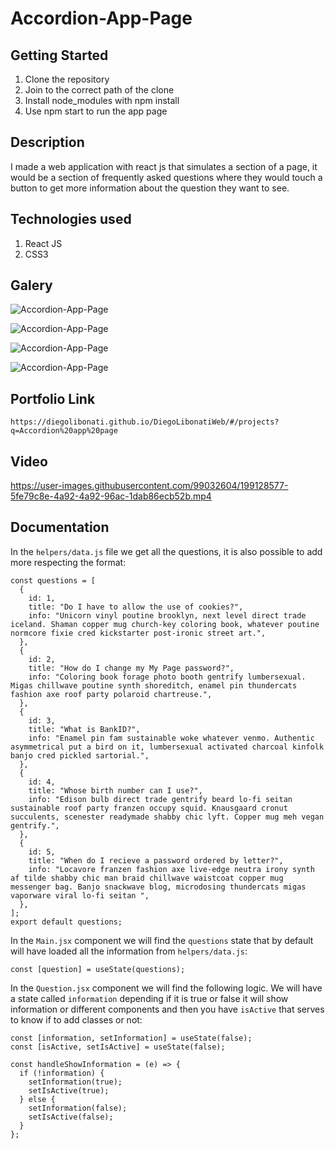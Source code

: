# Accordion-App-Page

## Getting Started

1. Clone the repository
2. Join to the correct path of the clone
3. Install node_modules with npm install
4. Use npm start to run the app page

## Description

I made a web application with react js that simulates a section of a page, it would be a section of frequently asked questions where they would touch a button to get more information about the question they want to see.

## Technologies used

1. React JS
2. CSS3

## Galery

![Accordion-App-Page](https://raw.githubusercontent.com/DiegoLibonati/DiegoLibonatiWeb/main/data/projects/React/Imagenes/accordion-0.jpg)

![Accordion-App-Page](https://raw.githubusercontent.com/DiegoLibonati/DiegoLibonatiWeb/main/data/projects/React/Imagenes/accordion-1.jpg)

![Accordion-App-Page](https://raw.githubusercontent.com/DiegoLibonati/DiegoLibonatiWeb/main/data/projects/React/Imagenes/accordion-2.jpg)

![Accordion-App-Page](https://raw.githubusercontent.com/DiegoLibonati/DiegoLibonatiWeb/main/data/projects/React/Imagenes/accordion-3.jpg)

## Portfolio Link

`https://diegolibonati.github.io/DiegoLibonatiWeb/#/projects?q=Accordion%20app%20page`

## Video

https://user-images.githubusercontent.com/99032604/199128577-5fe79c8e-4a92-4a92-96ac-1dab86ecb52b.mp4

## Documentation

In the `helpers/data.js` file we get all the questions, it is also possible to add more respecting the format:

```
const questions = [
  {
    id: 1,
    title: "Do I have to allow the use of cookies?",
    info: "Unicorn vinyl poutine brooklyn, next level direct trade iceland. Shaman copper mug church-key coloring book, whatever poutine normcore fixie cred kickstarter post-ironic street art.",
  },
  {
    id: 2,
    title: "How do I change my My Page password?",
    info: "Coloring book forage photo booth gentrify lumbersexual. Migas chillwave poutine synth shoreditch, enamel pin thundercats fashion axe roof party polaroid chartreuse.",
  },
  {
    id: 3,
    title: "What is BankID?",
    info: "Enamel pin fam sustainable woke whatever venmo. Authentic asymmetrical put a bird on it, lumbersexual activated charcoal kinfolk banjo cred pickled sartorial.",
  },
  {
    id: 4,
    title: "Whose birth number can I use?",
    info: "Edison bulb direct trade gentrify beard lo-fi seitan sustainable roof party franzen occupy squid. Knausgaard cronut succulents, scenester readymade shabby chic lyft. Copper mug meh vegan gentrify.",
  },
  {
    id: 5,
    title: "When do I recieve a password ordered by letter?",
    info: "Locavore franzen fashion axe live-edge neutra irony synth af tilde shabby chic man braid chillwave waistcoat copper mug messenger bag. Banjo snackwave blog, microdosing thundercats migas vaporware viral lo-fi seitan ",
  },
];
export default questions;
```

In the `Main.jsx` component we will find the `questions` state that by default will have loaded all the information from `helpers/data.js`:

```
const [question] = useState(questions);
```

In the `Question.jsx` component we will find the following logic. We will have a state called `information` depending if it is true or false it will show information or different components and then you have `isActive` that serves to know if to add classes or not:

```
const [information, setInformation] = useState(false);
const [isActive, setIsActive] = useState(false);

const handleShowInformation = (e) => {
  if (!information) {
    setInformation(true);
    setIsActive(true);
  } else {
    setInformation(false);
    setIsActive(false);
  }
};
```

